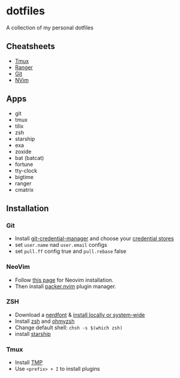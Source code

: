 # dotfiles
A collection of my personal dotfiles

## Cheatsheets
* [Tmux][1]
* [Ranger][2]
* [Git][3]
* [NVim][4]

## Apps
* git
* tmux
* tilix
* zsh
* starship
* exa
* zoxide
* bat (batcat)
* fortune
* tty-clock
* bigtime
* ranger
* cmatrix


## Installation
### Git
* Install [git-credential-manager][4] and choose your [credential stores][5]
* set `user.name` nad `user.email` configs
* set `pull.ff` config true and `pull.rebase` false

### NeoVim
* Follow [this page][6] for Neovim installation.
* Then install [packer.nvim][7] plugin manager.

### ZSH
* Download a [nerdfont][10] & [install locally or system-wide][11]
* Install [zsh][8] and [ohmyzsh][9]
* Change default shell: `chsh -s $(which zsh)`
* install [starship][13]

### Tmux
* Install [TMP][12]
* Use `<prefix> + I` to install plugins

[1]: https://gist.github.com/AmirMahmood/7afb4de1b618a2e4aa28b2a998f639e2
[2]: https://gist.github.com/AmirMahmood/153bef81f03e6fe1ca7d79b1dd1b8272
[3]: https://gist.github.com/AmirMahmood/bbb39b01854efcfa113365cc6a42a781
[4]: https://gist.github.com/AmirMahmood/831d29829d5c8951afd929599940cd30
[5]: https://github.com/GitCredentialManager/git-credential-manager/blob/main/docs/credstores.md
[6]: https://github.com/neovim/neovim/wiki/Installing-Neovim#ubuntu
[7]: https://github.com/wbthomason/packer.nvim
[8]: https://github.com/ohmyzsh/ohmyzsh/wiki/Installing-ZSH
[9]: https://ohmyz.sh/#install
[10]: https://www.nerdfonts.com/font-downloads
[11]: https://ostechnix.com/install-nerd-fonts-to-add-glyphs-in-your-code-on-linux/
[12]: https://github.com/tmux-plugins/tpm
[13]: https://starship.rs/guide/#%F0%9F%9A%80-installation
